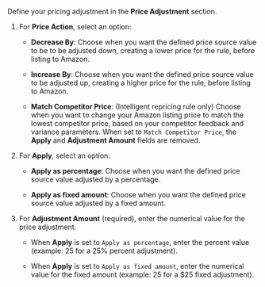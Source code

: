 
Define your pricing adjustment in the **Price Adjustment** section.

1. For **Price Action**, select an option:

    - **Decrease By**: Choose when you want the defined price source value to be to be adjusted down, creating a lower price for the rule, before listing to Amazon.

    - **Increase By**: Choose when you want the defined price source value to be adjusted up, creating a higher price for the rule, before listing to Amazon.

    - **Match Competitor Price**: (Intelligent repricing rule only) Choose when you want to change your Amazon listing price to match the lowest competitor price, based on your competitor feedback and variance parameters. When set to `Match Competitor Price`, the **Apply** and **Adjustment Amount** fields are removed.

1. For **Apply**, select an option:

    - **Apply as percentage**: Choose when you want the defined price source value adjusted by a percentage.

    - **Apply as fixed amount**: Choose when you want the defined price source value adjusted by a fixed amount.

1. For **Adjustment Amount** (required), enter the numerical value for the price adjustment.

    - When **Apply** is set to `Apply as percentage`, enter the percent value (example: 25 for a 25% percent adjustment).

    - When **Apply** is set to `Apply as fixed amount`, enter the numerical value for the fixed amount (example: 25 for a $25 fixed adjustment).
